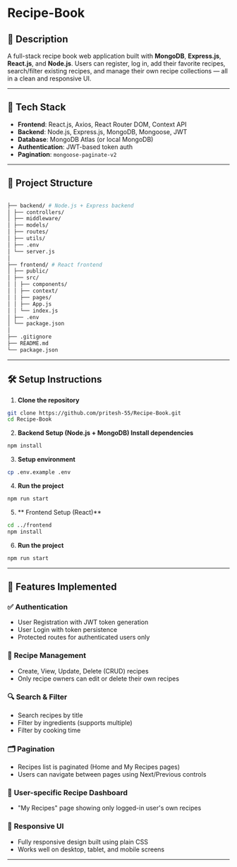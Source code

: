 # Recipe-Book

## 📌 Description
A full-stack recipe book web application built with **MongoDB**, **Express.js**, **React.js**, and **Node.js**. Users can register, log in, add their favorite recipes, search/filter existing recipes, and manage their own recipe collections — all in a clean and responsive UI.

---

## 🧪 Tech Stack

- **Frontend**: React.js, Axios, React Router DOM, Context API
- **Backend**: Node.js, Express.js, MongoDB, Mongoose, JWT
- **Database**: MongoDB Atlas (or local MongoDB)
- **Authentication**: JWT-based token auth
- **Pagination**: `mongoose-paginate-v2`

---

## 📁 Project Structure
```bash

├── backend/ # Node.js + Express backend
│ ├── controllers/
│ ├── middleware/
│ ├── models/
│ ├── routes/
│ ├── utils/
│ ├── .env
│ └── server.js
│
├── frontend/ # React frontend
│ ├── public/
│ ├── src/
│ │ ├── components/
│ │ ├── context/
│ │ ├── pages/
│ │ ├── App.js
│ │ └── index.js
│ ├── .env
│ └── package.json
│
├── .gitignore
├── README.md
└── package.json

```
---

## 🛠 Setup Instructions

1. **Clone the repository**
```bash
git clone https://github.com/pritesh-55/Recipe-Book.git
cd Recipe-Book

```
2. **Backend Setup (Node.js + MongoDB) Install dependencies**
```bash
npm install

```
3. **Setup environment**
```bash
cp .env.example .env
```

4. **Run the project**
```bash
npm run start

```

5. ** Frontend Setup (React)**
```bash
cd ../frontend
npm install

```

6. **Run the project**
```bash
npm run start

```

---

## 🚀 Features Implemented

### ✅ **Authentication**
- User Registration with JWT token generation
- User Login with token persistence
- Protected routes for authenticated users only

### 📖 **Recipe Management**
- Create, View, Update, Delete (CRUD) recipes
- Only recipe owners can edit or delete their own recipes

### 🔍 **Search & Filter**
- Search recipes by title
- Filter by ingredients (supports multiple)
- Filter by cooking time

### 🗂️ **Pagination**
- Recipes list is paginated (Home and My Recipes pages)
- Users can navigate between pages using Next/Previous controls

### 👤 **User-specific Recipe Dashboard**
- "My Recipes" page showing only logged-in user's own recipes

### 📱 **Responsive UI**
- Fully responsive design built using plain CSS
- Works well on desktop, tablet, and mobile screens

---

